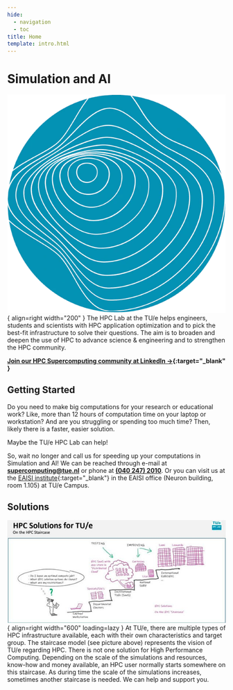 ```yaml
---
hide:
  - navigation
  - toc
title: Home
template: intro.html
---
```


# Simulation and AI
![Image title](assets/images/hpc-logo.webp){ align=right width="200" }
The HPC Lab at the TU/e helps engineers, students and scientists with HPC application optimization and to pick the best-fit infrastructure to solve their questions. The aim is to broaden and deepen the use of HPC to advance science & engineering and to strengthen the HPC community.

**[Join our HPC Supercomputing community at LinkedIn →](https://www.linkedin.com/in/supercomputing/){:target="_blank" }**

## Getting Started
Do you need to make big computations for your research or educational work? Like, more than 12 hours of computation time on your laptop or workstation? And are you struggling or spending too much time? Then, likely there is a faster, easier solution.

Maybe the TU/e HPC Lab can help!

So, wait no longer and call us for speeding up your computations in Simulation and AI! We can be reached through e-mail at **[supercomputing@tue.nl](mailto:supercomputing@tue.nl)** or phone at **[(040 247) 2010](tel:+31402472010)**. Or you can visit us at the [EAISI institute](https://www.tue.nl/en/research/institutes/eindhoven-artificial-intelligence-systems-institute){:target="_blank"} in the EAISI office (Neuron building, room 1.105) at TU/e Campus.

## Solutions
![The Solutions Staircase](assets/images/solution_staircase.png){ align=right width="600" loading=lazy }
At TU/e, there are multiple types of HPC infrastructure available, each with their own characteristics and target group.
The staircase model (see picture above) represents the vision of TU/e regarding HPC. There is not one solution for High Performance Computing. Depending on the scale of the simulations and resources, know-how and money available, an HPC user normally starts somewhere on this staircase. As during time the scale of the simulations increases, sometimes another staircase is needed. We can help and support you.
